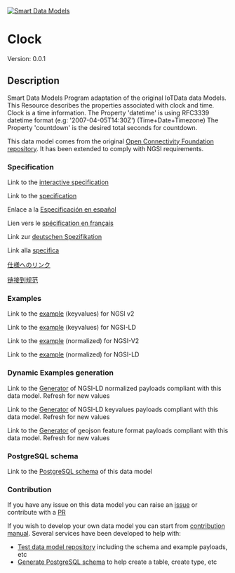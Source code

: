 [![Smart Data Models](https://smartdatamodels.org/wp-content/uploads/2022/01/SmartDataModels_logo.png "Logo")](https://smartdatamodels.org)
# Clock
Version: 0.0.1

## Description 

Smart Data Models Program adaptation of the original IoTData data Models. This Resource describes the properties associated with clock and time. Clock is a time information. The Property 'datetime' is using RFC3339 datetime format (e.g: '2007-04-05T14:30Z') (Time+Date+Timezone) The Property 'countdown' is the desired total seconds for countdown.

This data model comes from the original [Open Connectivity Foundation repository](https://github.com/openconnectivityfoundation/IoTDataModels). It has been extended to comply with NGSI requirements.
### Specification

Link to the [interactive specification](https://swagger.lab.fiware.org/?url=https://smart-data-models.github.io/dataModel.OCF/Clock/swagger.yaml)

Link to the [specification](https://github.com/smart-data-models/dataModel.OCF/blob/master/Clock/doc/spec.md)

Enlace a la [Especificación en español](https://github.com/smart-data-models/dataModel.OCF/blob/master/Clock/doc/spec_ES.md)

Lien vers le [spécification en français](https://github.com/smart-data-models/dataModel.OCF/blob/master/Clock/doc/spec_FR.md)

Link zur [deutschen Spezifikation](https://github.com/smart-data-models/dataModel.OCF/blob/master/Clock/doc/spec_DE.md)

Link alla [specifica](https://github.com/smart-data-models/dataModel.OCF/blob/master/Clock/doc/spec_IT.md)

[仕様へのリンク](https://github.com/smart-data-models/dataModel.OCF/blob/master/Clock/doc/spec_JA.md)

[链接到规范](https://github.com/smart-data-models/dataModel.OCF/blob/master/Clock/doc/spec_ZH.md)
### Examples

Link to the [example](https://smart-data-models.github.io/dataModel.OCF/Clock/examples/example.json) (keyvalues) for NGSI v2

Link to the [example](https://smart-data-models.github.io/dataModel.OCF/Clock/examples/example.jsonld) (keyvalues) for NGSI-LD

Link to the [example](https://smart-data-models.github.io/dataModel.OCF/Clock/examples/example-normalized.json) (normalized) for NGSI-V2

Link to the [example](https://smart-data-models.github.io/dataModel.OCF/Clock/examples/example-normalized.jsonld) (normalized) for NGSI-LD
### Dynamic Examples generation

Link to the [Generator](https://smartdatamodels.org/extra/ngsi-ld_generator.php?schemaUrl=https://raw.githubusercontent.com/smart-data-models/dataModel.OCF/master/Clock/schema.json&email=info@smartdatamodels.org) of NGSI-LD normalized payloads compliant with this data model. Refresh for new values

Link to the [Generator](https://smartdatamodels.org/extra/ngsi-ld_generator_keyvalues.php?schemaUrl=https://raw.githubusercontent.com/smart-data-models/dataModel.OCF/master/Clock/schema.json&email=info@smartdatamodels.org) of NGSI-LD keyvalues payloads compliant with this data model. Refresh for new values

Link to the [Generator](https://smartdatamodels.org/extra/geojson_features_generator.php?schemaUrl=https://raw.githubusercontent.com/smart-data-models/dataModel.OCF/master/Clock/schema.json&email=info@smartdatamodels.org) of geojson feature format payloads compliant with this data model. Refresh for new values
### PostgreSQL schema

Link to the [PostgreSQL schema](https://github.com/smart-data-models/dataModel.OCF/blob/master/Clock/schema.sql) of this data model
### Contribution

 If you have any issue on this data model you can raise an [issue](https://github.com/smart-data-models/dataModel.OCF/issues)  or contribute with a [PR](https://github.com/smart-data-models/dataModel.OCF/pulls)

 If you wish to develop your own data model you can start from [contribution manual](https://bit.ly/contribution_manual). Several services have been developed to help with: 
 - [Test data model repository](https://smartdatamodels.org/index.php/data-models-contribution-api/) including the schema and example payloads, etc
 - [Generate PostgreSQL schema](https://smartdatamodels.org/index.php/sql-service/) to help create a table, create type, etc